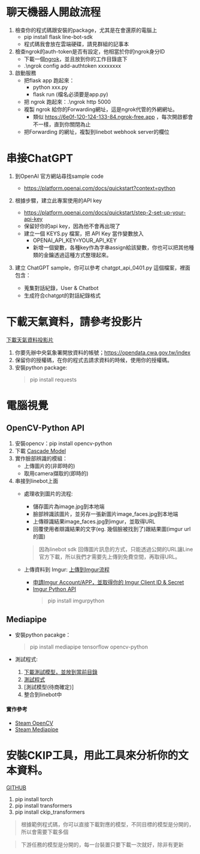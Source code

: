 # 聊天機器人開啟流程
1. 檢查你的程式碼跟安裝的package，尤其是在會還原的電腦上
    * pip install flask line-bot-sdk
    * 程式碼我會放在雲端硬碟，請見群組的記事本
2. 檢查ngrok的auth-token是否有設定，他相當於你的ngrok身分ID
    * 下載一個[ngrok](https://ngrok.com/download)，並且放到你的工作目錄底下
    * .\ngrok config add-authtoken xxxxxxxx
3. 啟動服務
    * 把flask app 跑起來：
        * python xxx.py
        * flask run (檔名必須要是app.py)
    * 把 ngrok 跑起來：.\ngrok http 5000
    * 複製 ngrok 給你的Forwarding網址，這是ngrok代管的外網網址。
        * 類似 https://6e0f-120-124-133-84.ngrok-free.app ，每次開啟都會不一樣，直到你關閉為止
    * 把Forwarding 的網址，複製到linebot webhook server的欄位

# 串接ChatGPT
1. 到OpenAI 官方網站尋找sample code
    * https://platform.openai.com/docs/quickstart?context=python
2. 根據步驟，建立此專案使用的API key
    * https://platform.openai.com/docs/quickstart/step-2-set-up-your-api-key
    * 保留好你的api key，因為他不會再出現了
    * 建立一個 KEYS.py 檔案，把 API Key 當作變數放入
        * OPENAI_API_KEY=YOUR_API_KEY
        * 新增一個變數，各種key作為字串assign給該變數，你也可以把其他種類的金鑰透過這種方式整理起來。

3. 建立 ChatGPT sample，你可以參考 chatgpt_api_0401.py 這個檔案，裡面包含：
    * 蒐集對話紀錄，User & Chatbot
    * 生成符合chatgpt的對話紀錄格式


# 下載天氣資料，請參考投影片
[下載天氣資料投影片](https://www.canva.com/design/DAGBuz6PeiE/TLR-XvXXW-3FBmFW0Vo-yg/edit)
1. 你要先辦中央氣象署開放資料的帳號；https://opendata.cwa.gov.tw/index
2. 保留你的授權碼，在你的程式去請求資料的時候，使用你的授權碼。
3. 安裝python package:
    >pip install requests 


# 電腦視覺
## OpenCV-Python API
1. 安裝opencv：pip install opencv-python
2. 下載 [Cascade Model](https://github.com/opencv/opencv/tree/4.x/data/haarcascades)
3. 實作臉部辨識的模組：
    * 上傳圖片的(非即時的)
    * 取用camera擷取的(即時的)
4. 串接到linebot上面
    * 處理收到圖片的流程:
        * 儲存圖片為image.jpg到本地端
        * 臉部辨識該圖片，並另存一張新圖片image_faces.jpg到本地端
        * 上傳辯識結果image_faces.jpg到imgur，並取得URL
        * 回覆使用者辯識結果的文字(eg. 幾個臉被找到了)跟結果圖(imgur url的圖)
        > 因為linebot sdk 回傳圖片訊息的方式，只能透過公開的URL讓Line官方下載，所以我們才需要先上傳到免費空間，再取得URL。

    * 上傳資料到 Imgur: [上傳到Imgur流程](https://medium.com/front-end-augustus-study-notes/imgur-api-3a41f2848bb8)
        * [申請Imgur Account/APP，並取得你的 Imgur Client ID & Secret](https://api.imgur.com/oauth2/addclient) 
        * [Imgur Python API](https://github.com/Imgur/imgurpython/tree/master)
            > pip install imgurpython
## Mediapipe
* 安裝python pacakge：
    > pip install mediapipe tensorflow opencv-python

* 測試程式:
    1. [下載測試模型，並放到當前目錄](https://storage.googleapis.com/mediapipe-models/face_detector/blaze_face_short_range/float16/latest/blaze_face_short_range.tflite)
    2. [測試程式](https://steam.oxxostudio.tw/category/python/ai/ai-mediapipe-2023.html)
    3. [測試模型(待商確定)]
    4. 整合到linebot中


#### 實作參考
* [Steam OpenCV](https://steam.oxxostudio.tw/category/python/ai/opencv-index.html)
* [Steam Mediapipe](https://steam.oxxostudio.tw/category/python/ai/ai-mediapipe-2023.html)
# 安裝CKIP工具，用此工具來分析你的文本資料。
[GITHUB](https://github.com/ckiplab/ckip-transformers)
1. pip install torch
2. pip install transformers
3. pip install ckip_transformers 

> 根據範例程式碼，你可以直接下載對應的模型，不同目標的模型是分開的，所以會需要下載多個

>下游任務的模型是分開的，每一台裝置只要下載一次就好，除非有更新
